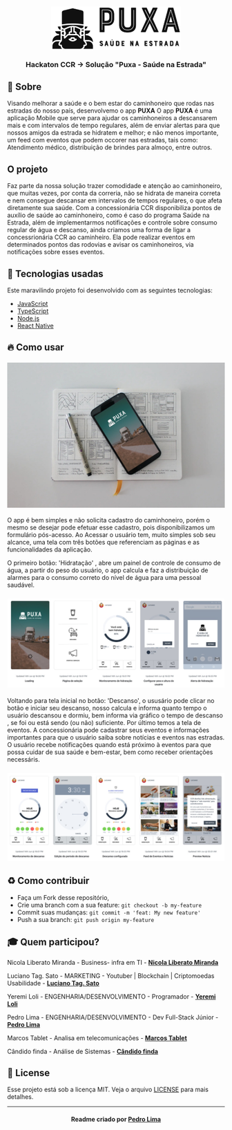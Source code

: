 <h3 align="center">
    <img alt="Logo" title="logo" width="300px" src="./img/logo.jpeg">
    <br><br>
    <b>Hackaton CCR  -> Solução "Puxa - Saúde na Estrada"</b> 
</h3>

## :bookmark: Sobre
Visando melhorar a saúde e o bem estar do caminhoneiro que rodas nas estradas do nosso país, desenvolvemo o app <strong>PUXA</strong>
O app <strong>PUXA</strong> é uma aplicação Mobile que serve para ajudar os caminhoneiros a descansarem mais e com intervalos de tempo regulares, além de enviar alertas para que nossos amigos da estrada se hidratem e melhor; e não menos importante, um feed com eventos que podem occorer nas estradas, tais como: Atendimento médico, distribuição de brindes para almoço, entre outros.

## O projeto

Faz parte da nossa solução trazer comodidade e atenção ao caminhoneiro, que muitas vezes, por conta da correria, não se hidrata de maneira correta e nem consegue descansar em intervalos de tempos regulares, o que afeta diretamente sua saúde. 
Com a concessionária CCR disponibiliza pontos de auxílio de saúde ao caminhoneiro, como é caso do programa Saúde na Estrada, além de implementarmos notificações e controle sobre consumo regular de água e descanso, ainda criamos uma forma de ligar a concessrionária CCR ao caminheiro. Ela pode realizar eventos em determinados pontos das rodovias e avisar os caminhoneiros, via notificações sobre esses eventos.

## 🚀 Tecnologias usadas

Este maravilindo projeto foi desenvolvido com as seguintes tecnologias:
- [JavaScript](https://developer.mozilla.org/pt-BR/docs/Aprender/JavaScript)
- [TypeScript](https://www.typescriptlang.org/)
- [Node.js](https://nodejs.org/en/)
- [React Native](https://reactnative.dev/)

<a id="como-usar"></a>

## :fire: Como usar

<h3 align="center">
    <img alt="Logo" title="logo" width="" src="./img/cel-doc.jpeg">
</h3>

O app é bem simples e não solicita cadastro do caminhoneiro, porém o mesmo se desejar pode efetuar esse cadastro, pois disponibilizamos um formulário pós-acesso. Ao Acessar o usuário tem, muito simples sob seu alcance, uma tela com três botões que referenciam as páginas e as funcionalidades da aplicação.

O primeiro botão: 'Hidratação' , abre um painel de controle de consumo de água, a partir do peso do usuário, o app calcula e faz a distribuição de alarmes para o consumo correto do nível de água para uma pessoal saudável. 

<h3 align="center">
    <img alt="Telas de cadastro e funcionalidade de hidratação" title="logo" width="" src="./img/splash1.jpeg">
</h3>

Voltando para tela inicial no botão: 'Descanso', o ususário pode clicar no botão e iniciar seu descanso, nosso calcula e informa quanto tempo o usuário descansou e dormiu, bem informa via gráfico o tempo de descanso , se foi ou está sendo (ou não) suficiente.
Por último temos a tela de eventos. A concessionária pode cadastrar seus eventos e informações importantes para que o usuário saiba sobre notícias e eventos nas estradas. O usuário recebe notificações quando está próximo à eventos para que possa cuidar de sua saúde e bem-estar, bem como receber orientações necessáris.

<h3 align="center">
    <img alt="Telas de funcionalidades de descanso e feed de eventos" title="logo" width="" src="./img/splash.jpeg">
</h3>

## :recycle: Como contribuir

- Faça um Fork desse repositório,
- Crie uma branch com a sua feature: `git checkout -b my-feature`
- Commit suas mudanças: `git commit -m 'feat: My new feature'`
- Push a sua branch: `git push origin my-feature`

## :mortar_board: Quem participou?

Nicola Liberato Miranda - Business- infra em TI -  **[Nicola Liberato Miranda](https://github.com/nicolaabre)**

Luciano Tag. Sato - MARKETING - Youtuber | Blockchain | Criptomoedas Usabilidade -  **[Luciano Tag. Sato](https://github.com/sato888)**

Yeremi Loli - ENGENHARIA/DESENVOLVIMENTO - Programador -  **[Yeremi Loli](https://github.com/yeremi)**

Pedro Lima - ENGENHARIA/DESENVOLVIMENTO - Dev Full-Stack Júnior -  **[Pedro Lima](https://github.com/lima-pedro)**

Marcos Tablet - Analisa em telecomunicações -  **[Marcos Tablet](https://github.com/marcosanaka)**

Cândido finda - Análise de Sistemas -  **[Cândido finda](https://github.com/marcosanaka)**

## :memo: License

Esse projeto está sob a licença MIT. Veja o arquivo [LICENSE](LICENSE.md) para mais detalhes.

---

<h4 align="center">
    Readme criado por <a href="https://www.linkedin.com/in/pedro-lima-832514195/" target="_blank">Pedro Lima</a>
</h4>